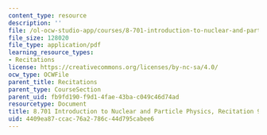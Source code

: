 ```yaml
---
content_type: resource
description: ''
file: /ol-ocw-studio-app/courses/8-701-introduction-to-nuclear-and-particle-physics-fall-2020/4409ea87ccac76a2786c44d795cabee6_MIT8_701f20_rec9.pdf
file_size: 128020
file_type: application/pdf
learning_resource_types:
- Recitations
license: https://creativecommons.org/licenses/by-nc-sa/4.0/
ocw_type: OCWFile
parent_title: Recitations
parent_type: CourseSection
parent_uid: fb9fd190-f9d1-4fae-43ba-c049c46d74ad
resourcetype: Document
title: 8.701 Introduction to Nuclear and Particle Physics, Recitation 9
uid: 4409ea87-ccac-76a2-786c-44d795cabee6
---
```

